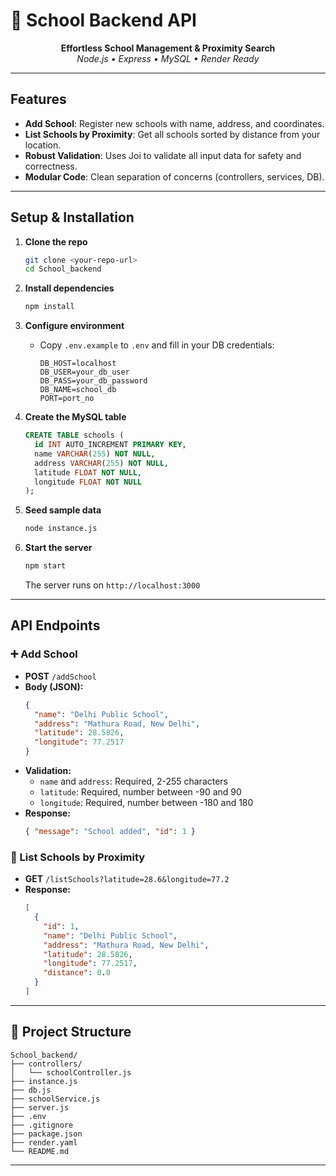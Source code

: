 
# 🏫 School Backend API

<p align="center">
  <b> Effortless School Management & Proximity Search</b><br>
  <i>Node.js • Express • MySQL • Render Ready</i>
</p>

---


##  Features
- **Add School**: Register new schools with name, address, and coordinates.
- **List Schools by Proximity**: Get all schools sorted by distance from your location.
- **Robust Validation**: Uses Joi to validate all input data for safety and correctness.
- **Modular Code**: Clean separation of concerns (controllers, services, DB).

---

##  Setup & Installation

1. **Clone the repo**
   ```sh
   git clone <your-repo-url>
   cd School_backend
   ```

2. **Install dependencies**
   ```sh
   npm install
   ```

3. **Configure environment**
   - Copy `.env.example` to `.env` and fill in your DB credentials:
     ```env
     DB_HOST=localhost
     DB_USER=your_db_user
     DB_PASS=your_db_password
     DB_NAME=school_db
     PORT=port_no
     ```

4. **Create the MySQL table**
   ```sql
   CREATE TABLE schools (
     id INT AUTO_INCREMENT PRIMARY KEY,
     name VARCHAR(255) NOT NULL,
     address VARCHAR(255) NOT NULL,
     latitude FLOAT NOT NULL,
     longitude FLOAT NOT NULL
   );
   ```

5. **Seed sample data**
   ```sh
   node instance.js
   ```

6. **Start the server**
   ```sh
   npm start
   ```
   The server runs on `http://localhost:3000` 

---

## API Endpoints


### ➕ Add School
- **POST** `/addSchool`
- **Body (JSON):**
  ```json
  {
    "name": "Delhi Public School",
    "address": "Mathura Road, New Delhi",
    "latitude": 28.5826,
    "longitude": 77.2517
  }
  ```
- **Validation:**
  - `name` and `address`: Required, 2-255 characters
  - `latitude`: Required, number between -90 and 90
  - `longitude`: Required, number between -180 and 180
- **Response:**
  ```json
  { "message": "School added", "id": 1 }
  ```

### 📍 List Schools by Proximity
- **GET** `/listSchools?latitude=28.6&longitude=77.2`
- **Response:**
  ```json
  [
    {
      "id": 1,
      "name": "Delhi Public School",
      "address": "Mathura Road, New Delhi",
      "latitude": 28.5826,
      "longitude": 77.2517,
      "distance": 0.0
    }
  ]
  ```
---

## 📁 Project Structure
```
School_backend/
├── controllers/
│   └── schoolController.js
├── instance.js
├── db.js
├── schoolService.js
├── server.js
├── .env
├── .gitignore
├── package.json
├── render.yaml
└── README.md
```

---